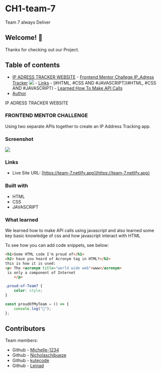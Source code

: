 # CH1-team-7

Team 7 always Deliver


## Welcome! 👋

Thanks for checking out our Project.


## Table of contents

 -   [IP ADRESS TRACKER WEBSITE]()
    -   [Frontend Mentor Challege IP_Adress Tracker](https://www.frontendmentor.io/challenges/ip-address-tracker-I8-0yYAH0)
 ![](https://user-images.githubusercontent.com/75815637/176887139-3f1a25dd-4957-42c5-a22c-990869f76c3e.png)
    -   [Links](#https://www.frontendmentor.io/challenges/ip-address-tracker-I8-0yYAH0)
    -   [#HTML, #CSS AND #JAVASCRIPT](#HTML, #CSS AND #JAVASCRIPT)
    -   [Learned How To Make API Calls]()
-   [Author](TEAM-7)


IP ADRESS TRACKER WEBSITE


### FRONTEND MENTOR CHALLENGE

Using two separate APIs together to create an IP Address Tracking app.


### Screenshot

![](https://user-images.githubusercontent.com/75815637/176887139-3f1a25dd-4957-42c5-a22c-990869f76c3e.png)


### Links

-   Live Site URL: [https://team-7.netlify.app](https://team-7.netlify.app)


### Built with

-   HTML
-   CSS
-   JAVASCRIPT


### What  learned
We learned how to make API calls using javascript and also learned some key basic knowledge of css and how javascript interact with HTML



To see how you can add code snippets, see below:

```html
<h1>Some HTML code I'm proud of</h1>
<h2> have you heard of Acronym tag in HTML?</h2>
this is how it is used:
<p> The <acronym title="world wide web">www</acronym>
 is only a component of Internet
    </p>
```

```css
.proud-of-Team7 {
	color: style;
}
```

```js
const proudOfMyTeam = () => {
	console.log("🎉");
};
```


## Contributors

Team members:

-   Github - [Michelle-1234](https://github.com/[Michelle-1234])
-   Github - [Nicholaschibueze](https://github.com/[Nicholaschibueze])
-   Github - [kutecode](https://github.com/[kutecode])
-   Github - [Leinad](https://github.com/[Dev-leinad])



